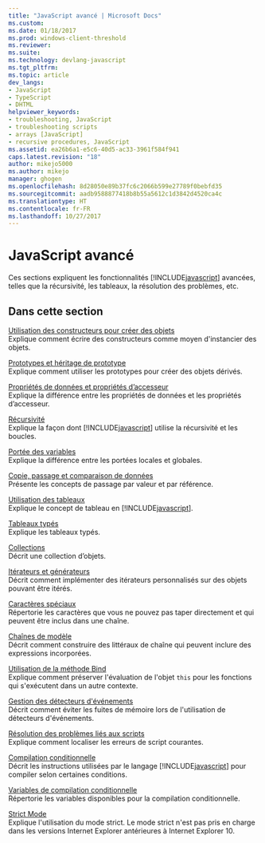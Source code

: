 ```yaml
---
title: "JavaScript avancé | Microsoft Docs"
ms.custom: 
ms.date: 01/18/2017
ms.prod: windows-client-threshold
ms.reviewer: 
ms.suite: 
ms.technology: devlang-javascript
ms.tgt_pltfrm: 
ms.topic: article
dev_langs:
- JavaScript
- TypeScript
- DHTML
helpviewer_keywords:
- troubleshooting, JavaScript
- troubleshooting scripts
- arrays [JavaScript]
- recursive procedures, JavaScript
ms.assetid: ea26b6a1-e5c6-40d5-ac33-3961f584f941
caps.latest.revision: "18"
author: mikejo5000
ms.author: mikejo
manager: ghogen
ms.openlocfilehash: 8d28050e89b37fc6c2066b599e27789f0bebfd35
ms.sourcegitcommit: aadb9588877418b8b55a5612c1d3842d4520ca4c
ms.translationtype: HT
ms.contentlocale: fr-FR
ms.lasthandoff: 10/27/2017
---
```

# <a name="advanced-javascript"></a>JavaScript avancé
Ces sections expliquent les fonctionnalités [!INCLUDE[javascript](../../javascript/includes/javascript-md.md)] avancées, telles que la récursivité, les tableaux, la résolution des problèmes, etc.  
  
## <a name="in-this-section"></a>Dans cette section  
 [Utilisation des constructeurs pour créer des objets](../../javascript/advanced/using-constructors-to-define-types.md)  
 Explique comment écrire des constructeurs comme moyen d'instancier des objets.  
  
 [Prototypes et héritage de prototype](../../javascript/advanced/prototypes-and-prototype-inheritance.md)  
 Explique comment utiliser les prototypes pour créer des objets dérivés.  
  
 [Propriétés de données et propriétés d’accesseur](../../javascript/advanced/data-properties-and-accessor-properties.md)  
 Explique la différence entre les propriétés de données et les propriétés d’accesseur.  
  
 [Récursivité](../../javascript/advanced/recursion-javascript.md)  
 Explique la façon dont [!INCLUDE[javascript](../../javascript/includes/javascript-md.md)] utilise la récursivité et les boucles.  
  
 [Portée des variables](../../javascript/advanced/variable-scope-javascript.md)  
 Explique la différence entre les portées locales et globales.  
  
 [Copie, passage et comparaison de données](../../javascript/advanced/copying-passing-and-comparing-data-javascript.md)  
 Présente les concepts de passage par valeur et par référence.  
  
 [Utilisation des tableaux](../../javascript/advanced/using-arrays-javascript.md)  
 Explique le concept de tableau en [!INCLUDE[javascript](../../javascript/includes/javascript-md.md)].  
  
 [Tableaux typés](../../javascript/advanced/typed-arrays-javascript.md)  
 Explique les tableaux typés.  
  
 [Collections](../../javascript/advanced/collections-javascript.md)  
 Décrit une collection d’objets.  
  
 [Itérateurs et générateurs](../../javascript/advanced/iterators-and-generators-javascript.md)  
 Décrit comment implémenter des itérateurs personnalisés sur des objets pouvant être itérés.  
  
 [Caractères spéciaux](../../javascript/advanced/special-characters-javascript.md)  
 Répertorie les caractères que vous ne pouvez pas taper directement et qui peuvent être inclus dans une chaîne.  
  
 [Chaînes de modèle](../../javascript/advanced/template-strings-javascript.md)  
 Décrit comment construire des littéraux de chaîne qui peuvent inclure des expressions incorporées.  
  
 [Utilisation de la méthode Bind](../../javascript/advanced/using-the-bind-method-javascript.md)  
 Explique comment préserver l'évaluation de l'objet `this` pour les fonctions qui s'exécutent dans un autre contexte.  
  
 [Gestion des détecteurs d'événements](../../javascript/advanced/managing-event-listeners.md)  
 Décrit comment éviter les fuites de mémoire lors de l'utilisation de détecteurs d'événements.  
  
 [Résolution des problèmes liés aux scripts](../../javascript/advanced/troubleshooting-your-scripts-javascript.md)  
 Explique comment localiser les erreurs de script courantes.  
  
 [Compilation conditionnelle](../../javascript/advanced/conditional-compilation-javascript.md)  
 Décrit les instructions utilisées par le langage [!INCLUDE[javascript](../../javascript/includes/javascript-md.md)] pour compiler selon certaines conditions.  
  
 [Variables de compilation conditionnelle](../../javascript/advanced/conditional-compilation-variables-javascript.md)  
 Répertorie les variables disponibles pour la compilation conditionnelle.  
  
 [Strict Mode](../../javascript/advanced/strict-mode-javascript.md)  
 Explique l'utilisation du mode strict. Le mode strict n'est pas pris en charge dans les versions Internet Explorer antérieures à Internet Explorer 10.